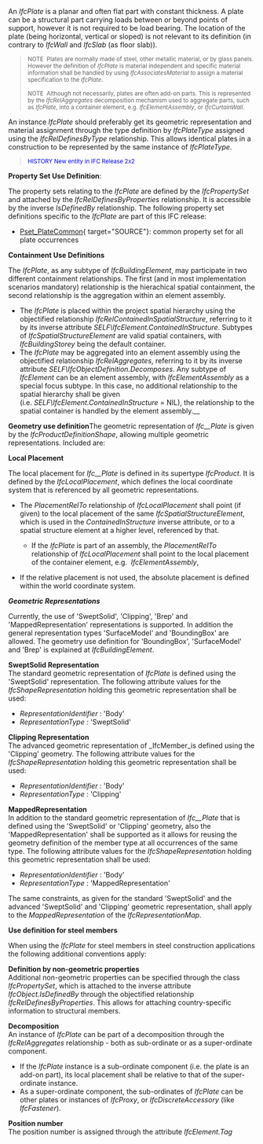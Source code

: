﻿An _IfcPlate_ is a planar and often flat part with constant thickness. A plate can be a structural part carrying loads between or beyond points of support, however it is not required to be load bearing.&nbsp;The location of the plate (being horizontal, vertical or sloped) is not relevant to its definition (in contrary to _IfcWall_ and _IfcSlab_ (as floor slab)).&nbsp;

> <small>NOTE &nbsp;Plates are&nbsp;normally
made of steel, other metallic material, or by glass panels. However the
definition of <i>IfcPlate</i> is material independent and
specific material information shall be handled by using <i>IfcAssociatesMaterial</i>
to assign a material specification to the <i>IfcPlate</i>.&nbsp;</small>
> 
> <small>NOTE &nbsp;Although not necessarily, plates
are often add-on parts. This
is represented by
the <i>IfcRelAggregates</i> decomposition
mechanism used to aggregate parts, such as <i>IfcPlate</i>,
into a container element, e.g. <i>IfcElementAssembly</i>,
or <i>IfcCurtainWall</i>.&nbsp;</small>
> 


An instance _IfcPlate_ should preferably get its geometric representation and material assignment through the type definition by _IfcPlateType_ assigned using the _IfcRelDefinesByType_ relationship. This allows identical plates in a construction to be represented by the same instance of _IfcPlateType_.

> <font color="#0000ff"><small>
HISTORY New entity in IFC
Release 2x2 </small></font>

****Property Set Use Definition****:

The property sets relating to the _IfcPlate_ are defined by the _IfcPropertySet_ and attached by the _IfcRelDefinesByProperties_ relationship. It is accessible by the inverse _IsDefinedBy_ relationship. The following property set definitions specific to the _IfcPlate_ are part of this IFC release:

* [Pset_PlateCommon](../../psd/IfcSharedBldgElements/Pset_PlateCommon.xml){ target="SOURCE"}: common property set for all plate occurrences 

****Containment Use Definitions****

The _IfcPlate_, as any subtype of _IfcBuildingElement_, may participate in two different containment relationships. The first (and in most implementation scenarios mandatory) relationship is the hierachical spatial containment, the second relationship is the aggregation within an&nbsp;element assembly.

* The&nbsp;_IfcPlate_ is placed within the project spatial hierarchy using the objectified relationship _IfcRelContainedInSpatialStructure_, referring to it by its inverse attribute _SELF\IfcElement.ContainedInStructure_. Subtypes of&nbsp;_IfcSpatialStructureElement_ are valid spatial containers, with _IfcBuildingStorey_ being the default container.
* The&nbsp;_IfcPlate_ may be aggregated into an element assembly using the objectified relationship _IfcRelAggregates_, referring to it by its inverse attribute _SELF\IfcObjectDefinition.Decomposes_. Any subtype of _IfcElement_ can be an element assembly, with _IfcElementAssembly_ as a special focus subtype. In this case, no additional relationship to the spatial hierarchy shall be given (i.e.&nbsp;_SELF\IfcElement.ContainedInStructure_ = NIL), the relationship to the spatial container is handled by the element assembly.__ 

****Geometry use definition****The geometric representation of _Ifc__Plate_ is given by the _IfcProductDefinitionShape_, allowing multiple geometric representations. Included are:

**Local Placement**

The local placement for _Ifc__Plate_ is defined in its supertype _IfcProduct_. It is defined by the _IfcLocalPlacement_, which defines the local coordinate system that is referenced by all geometric representations.

* The _PlacementRelTo_ relationship of _IfcLocalPlacement_ shall point (if given) to the local placement of the same _IfcSpatialStructureElement_, which is used in the _ContainedInStructure_ inverse attribute, or to a spatial structure element at a higher level, referenced by that.
    * If the _IfcPlate_ is part of an assembly, the _PlacementRelTo_ relationship of _IfcLocalPlacement_ shall point to the local placement of the container element, e.g. _&nbsp;IfcElementAssembly_, 

* If the relative placement is not used, the absolute placement is defined within the world coordinate system.

**_Geometric Representations_**

Currently, the use of 'SweptSolid', 'Clipping', 'Brep' and 'MappedRepresentation' representations is supported. In addition the general representation types 'SurfaceModel' and 'BoundingBox' are allowed. The geometry use definition for 'BoundingBox', 'SurfaceModel' and 'Brep' is explained at _IfcBuildingElement_.

**SweptSolid Representation**  
The standard geometric representation of _IfcPlate_ is defined using the 'SweptSolid' representation. The following attribute values for the _IfcShapeRepresentation_ holding this geometric representation shall be used:

* _RepresentationIdentifier_ : 'Body'
* _RepresentationType_ : 'SweptSolid'

**Clipping Representation**  
The advanced geometric representation of _IfcMember_is defined using the 'Clipping' geometry. The following attribute values for the _IfcShapeRepresentation_ holding this geometric representation shall be used:

* _RepresentationIdentifier_ : 'Body'
* _RepresentationType_ : 'Clipping'

**MappedRepresentation**  
In addition to the standard geometric representation of _Ifc__Plate_ that is defined using the 'SweptSolid' or 'Clipping' geometry, also the 'MappedRepresentation' shall be supported as it allows for reusing the geometry definition of the member type at all occurrences of the same type. The following attribute values for the _IfcShapeRepresentation_ holding this geometric representation shall be used:

* _RepresentationIdentifier_ : 'Body'
* _RepresentationType_ : 'MappedRepresentation'

The same constraints, as given for the standard 'SweptSolid' and the advanced 'SweptSolid' and 'Clipping' geometric representation, shall apply to the _MappedRepresentation_ of the _IfcRepresentationMap_.

****Use definition for steel members****

When using the _IfcPlate_ for steel members in steel construction applications the following additional conventions apply:

**Definition by non-geometric properties**  
Additional non-geometric properties can be specified through the class _IfcPropertySet_, which is attached to the inverse attribute _IfcObject.IsDefinedBy_ through the objectified relationship _IfcRelDefinesByProperties_. This allows for attaching country-specific information to structural members.

**Decomposition**  
An instance of _IfcPlate_ can be part of a decomposition through the _IfcRelAggregates_ relationship - both as sub-ordinate or as a super-ordinate component.

* If the _IfcPlate_ instance is a sub-ordinate component (i.e. the plate is an add-on part), its local placement shall be relative to that of the super-ordinate instance. 
* As a super-ordinate component, the sub-ordinates of _IfcPlate_ can be other plates or instances of _IfcProxy_, or _IfcDiscreteAccessory_ (like _IfcFastener_). 

**Position number**  
The position number is assigned through the attribute _IfcElement.Tag_
